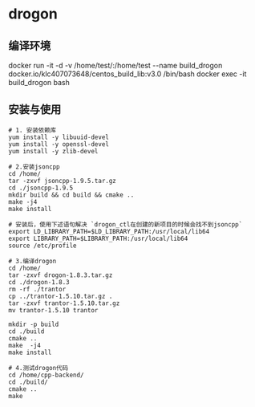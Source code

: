 # drogon

## 编译环境

docker run -it -d -v /home/test/:/home/test --name build_drogon docker.io/klc407073648/centos_build_lib:v3.0 /bin/bash
docker exec -it build_drogon bash

## 安装与使用

```shell
# 1. 安装依赖库
yum install -y libuuid-devel
yum install -y openssl-devel
yum install -y zlib-devel

# 2.安装jsoncpp
cd /home/
tar -zxvf jsoncpp-1.9.5.tar.gz
cd ./jsoncpp-1.9.5
mkdir build && cd build && cmake ..
make -j4
make install

# 安装后，使用下述语句解决 `drogon_ctl在创建的新项目的时候会找不到jsoncpp`
export LD_LIBRARY_PATH=$LD_LIBRARY_PATH:/usr/local/lib64
export LIBRARY_PATH=$LIBRARY_PATH:/usr/local/lib64
source /etc/profile

# 3.编译drogon
cd /home/
tar -zxvf drogon-1.8.3.tar.gz
cd ./drogon-1.8.3
rm -rf ./trantor
cp ../trantor-1.5.10.tar.gz .
tar -zxvf trantor-1.5.10.tar.gz
mv trantor-1.5.10 trantor

mkdir -p build
cd ./build
cmake ..
make  -j4
make install

# 4.测试drogon代码
cd /home/cpp-backend/
cd ./build/
cmake ..
make
```
